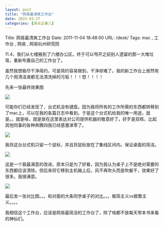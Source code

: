```yaml
---
layout: post
title: "网易最清爽工作台"
date: 2025-03-27
categories: [讲点正事儿]
---
```


Title: 网易最清爽工作台
Date: 2011-11-04 18:48:00
URL: /desk/
Tags: mac , 工作台 , 网易 , 网易杭州研究院

11.4，我们从七楼搬到了六楼办公区。终于可以甩开之前别人遗留的那一大堆垃圾，重新布置自己的工作台了。

虽然我想极尽干净简约，可是简约容易做到，干净却难了。我的新工作台上居然有几个用清洁液都无法清洗掉的污垢！！！怒！！！！

先来一张最终效果图

![](http://img.weimao.me/2019-05-21-031906.jpg)

可能你们已经发现了，台式机没有键盘。因为我将所有的工作所需的东西都转移到了mac上，可以在我的各篇日志中看到。于是这个台式机给我的唯一用途，就是。。就是啥，就是放在这里表达对公司提供机器的敬意好了。好歹是双核，比起其他同事的各种奔腾四我已经感激涕零了。

![](http://img.weimao.me/2019-05-21-031908.jpg)

我将这台台式机只留一个鼠标，并且将鼠标放在了集线区间内。保证桌面的简洁。

![](http://img.weimao.me/2019-05-21-031911.jpg)

这是一个我最满意的改进。原本只是为了好看，因为我认为桌子上不是绝对需要的东西都应该清除。但后来将它移到主机箱上后，风不再吹头而是吹躯干，效果好了很多。我很满意。

![](http://img.weimao.me/2019-05-21-031915.jpg)

最后发一张对比图。。。和对面的大条同学桌子的对比。。。极简主义vs极繁主义。。。。

我相信这个工作台，应该是网易最简洁的工作台了，除了啥都不放每天带本书来看的神仙们。